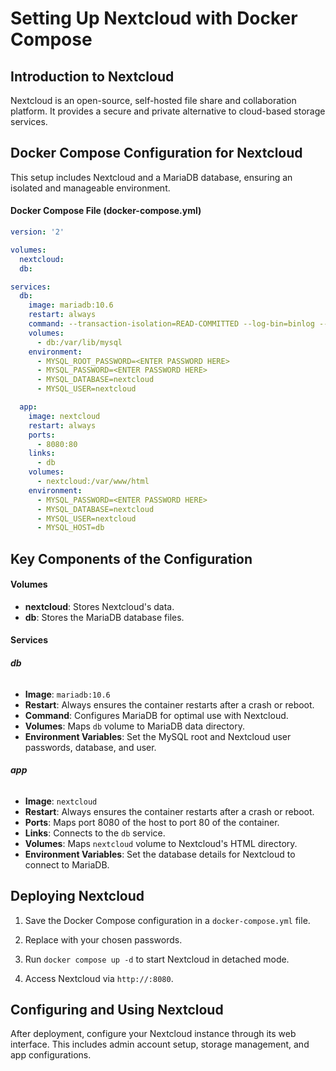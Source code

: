 # Setting Up Nextcloud with Docker Compose

## Introduction to Nextcloud

Nextcloud is an open-source, self-hosted file share and collaboration platform. It provides a secure and private alternative to cloud-based storage services.

## Docker Compose Configuration for Nextcloud

This setup includes Nextcloud and a MariaDB database, ensuring an isolated and manageable environment.

#### Docker Compose File (docker-compose.yml)

```yaml
version: '2'

volumes:
  nextcloud:
  db:

services:
  db:
    image: mariadb:10.6
    restart: always
    command: --transaction-isolation=READ-COMMITTED --log-bin=binlog --binlog-format=ROW
    volumes:
      - db:/var/lib/mysql
    environment:
      - MYSQL_ROOT_PASSWORD=<ENTER PASSWORD HERE>
      - MYSQL_PASSWORD=<ENTER PASSWORD HERE>
      - MYSQL_DATABASE=nextcloud
      - MYSQL_USER=nextcloud

  app:
    image: nextcloud
    restart: always
    ports:
      - 8080:80
    links:
      - db
    volumes:
      - nextcloud:/var/www/html
    environment:
      - MYSQL_PASSWORD=<ENTER PASSWORD HERE>
      - MYSQL_DATABASE=nextcloud
      - MYSQL_USER=nextcloud
      - MYSQL_HOST=db
```

## Key Components of the Configuration

#### Volumes

* **nextcloud**: Stores Nextcloud's data.
* **db**: Stores the MariaDB database files.
#### Services

###### **db**

* **Image**: <code>mariadb:10.6</code>
* **Restart**: Always ensures the container restarts after a crash or reboot.
* **Command**: Configures MariaDB for optimal use with Nextcloud.
* **Volumes**: Maps <code>db</code> volume to MariaDB data directory.
* **Environment Variables**: Set the MySQL root and Nextcloud user passwords, database, and user.

###### **app**

* **Image**: <code>nextcloud</code>
* **Restart**: Always ensures the container restarts after a crash or reboot.
* **Ports**: Maps port 8080 of the host to port 80 of the container.
* **Links**: Connects to the <code>db</code> service.
* **Volumes**: Maps <code>nextcloud</code> volume to Nextcloud's HTML directory.
* **Environment Variables**: Set the database details for Nextcloud to connect to MariaDB.

## Deploying Nextcloud

1. Save the Docker Compose configuration in a <code>docker-compose.yml</code> file.

2. Replace <code><ENTER PASSWORD HERE></code> with your chosen passwords.

3. Run <code>docker compose up -d</code> to start Nextcloud in detached mode.

4. Access Nextcloud via <code>http://<host-ip>:8080</code>.

## Configuring and Using Nextcloud

After deployment, configure your Nextcloud instance through its web interface. This includes admin account setup, storage management, and app configurations.

